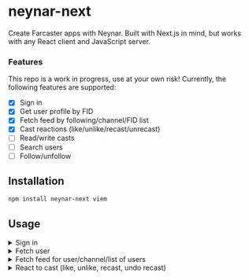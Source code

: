# neynar-next

Create Farcaster apps with Neynar. Built with Next.js in mind, but works with any React client and JavaScript server.

### Features

This repo is a work in progress, use at your own risk! Currently, the following features are supported:

- [x] Sign in
- [x] Get user profile by FID
- [x] Fetch feed by following/channel/FID list
- [x] Cast reactions (like/unlike/recast/unrecast)
- [ ] Read/write casts
- [ ] Search users
- [ ] Follow/unfollow

## Installation

```sh
npm install neynar-next viem
```

## Usage

<details>
<summary>Sign in</summary>

Add the provider:

```tsx
// app/layout.tsx - similar implementation for pages/_app.tsx

import { PropsWithChildren } from 'react'
import { NeynarProvider } from 'neynar-next'

export default function RootLayout({ children }: PropsWithChildren) {
  return (
    <html lang="en">
      <head />
      <body>
        <NeynarProvider>{children}</NeynarProvider>
      </body>
    </html>
  )
}
```

Set up the client and add the API to your server:

```ts
// lib/neynar.ts

import NeynarClient from 'neynar-next/server'

const neynarClient = new NeynarClient(
  process.env.NEYNAR_API_KEY!,
  process.env.FARCASTER_FID!,
  process.env.FARCASTER_MNEMONIC!,
)

export default neynarClient
```

The client passes a query param of `?signer_uuid=XXX` and expects a Signer object back from the server.

<details>
<summary>`app` directory</summary>

```ts
// app/api/signer/route.ts

import { NextResponse } from 'next/server'
import { neynarClient } from '@/lib/neynar'

export async function GET(request: Request) {
  const { searchParams } = new URL(request.url)
  const signerUuid = searchParams.get('signer_uuid')
  if (!signerUuid)
    return new Response('signer_uuid query param is required', { status: 400 })
  const signer = await neynarClient.getSigner(signerUuid)

  return NextResponse.json(signer)
}

export async function POST() {
  const signer = await neynarClient.createSigner()
  return NextResponse.json(signer)
}
```

</details>

<details>
<summary>`pages` directory</summary>

```ts
// pages/api/signer.ts

import { NextApiRequest, NextApiResponse } from 'next'
import { neynarClient } from '@/lib/neynar'

export default async function handler(
  req: NextApiRequest,
  res: NextApiResponse,
) {
  switch (req.method) {
    case 'GET': {
      const signer = await neynarClient.getSigner(req.query.signer_uuid)
      res.status(200).json(signer)
      break
    }
    case 'POST': {
      const signer = await neynarClient.createSigner()
      res.status(201).json(signer)
    }
    default:
      res.status(405).end()
  }
}
```

</details>

It's possible to change the API path via the `NeynarProvider` `api` prop, if desired:

<details>
<summary>Customize API path</summary>

```tsx
// app/layout.tsx

import { PropsWithChildren } from 'react'
import { NeynarProvider } from 'neynar-next'

export default function RootLayout({ children }: PropsWithChildren) {
  return (
    <html lang="en">
      <head />
      <body>
        <NeynarProvider api="/api/neynar/signer">{children}</NeynarProvider>
      </body>
    </html>
  )
}
```

</details>

Then, use the hook in your app:

```tsx
'use client'

import { useSigner } from 'neynar-next'
import { useCallback } from 'react'

export default function LoginButton() {
  const { signer, isLoading, signIn } = useSigner()

  const handleClick = useCallback(() => void signIn(), [signIn])

  switch (signer?.status) {
    case undefined:
      return <button onClick={handleClick}>Sign In</button>
    case 'generated':
      // This should never happen, unless the server fails while registering the signer
      throw new Error('Unregistered signer')
    case 'pending_approval':
      return (
        <>
          {/* See below */}
          <QRCodeModal signer={signer} />
          <button disabled>Loading</button>
        </>
      )
    case 'approved':
      return <div>{data?.username}</div>
    case 'revoked':
      return <button onClick={handleClick}>Revoked. Sign In Again</button>
  }
}
```

After the user clicks the sign in button, you'll need to render a QR code so they can add the signer from the Warpcast mobile app. You can do this with a package like [`react-qr-code`](https://github.com/rosskhanas/react-qr-code):

```tsx
'use client'

import { useSigner } from 'neynar-next'
import QRCode from 'react-qr-code'

export default function QRCodeModal() {
  const { signer } = useSigner()

  if (signer?.status !== 'pending_approval') return null

  return (
    <div className="modal">
      <QRCode value={signer.signer_approval_url} />
    </div>
  )
}
```

</details>

<details>
<summary>Fetch user</summary>

After signing in, you'll likely want to fetch the user's profile so you can display their username and avatar. To do this, we need to create an API route and then fetch the user from the client:

```ts
type Props = {
  params: {
    fid: string
  }
}

export async function GET(request: Request, { params }: Props) {
  const fid = parseInt(params.fid)
  if (!fid) return new Response('fid is invalid', { status: 400 })

  const user = await neynarClient.getUserByFid(fid)
  return NextResponse.json(signer)
}
```

This library is agnostic of your client data fetching solution. The example uses [`swr`](https://swr.vercel.app), but you can use [`react-query`](https://tanstack.com/query/v3/) or plain `fetch` if you'd like.

```tsx
'use client'

import { type User } from 'neynar-next/server'
import useSWRImmutable from 'swr/immutable'

export default function UserProfile() {
  const { signer } = useSigner()

  const { data } = useSWRImmutable<User, string>(
    signer?.status === 'approved' ? `/api/users/${signer.fid}` : null,
  )

  if (!data) return null

  return <div>{data.username}</div>
}
```

</details>

<details>
<summary>Fetch feed for user/channel/list of users</summary>

Add the API to your server:

```ts
// app/api/casts/route.ts

import { NextResponse } from 'next/server'
import { neynarClient } from '@/lib/neynar'

export async function GET(request: Request) {
  const { searchParams } = new URL(request.url)
  const fid = parseInt(searchParams.get('fid'))
  if (!fid) return new Response('fid query param is required', { status: 400 })
  const feed = await neynarClient.getFollowingFeed(fid)
  // Or you can get the feed for a channel/specific list of users:
  // const feed = await neynarClient.getChannelFeed(fid)
  // const feed = await neynarClient.getFeedForFids([10259]) // There seems to be a bug on the Neynar end where this fails with more than 1 FID
  return NextResponse.json(feed)
}
```

Then, hit the API from your client:

```tsx
'use client'

import { useSigner } from 'neynar-next'
import { FeedResponse, Signer } from 'neynar-next/server'
import { useCallback } from 'react'
import useSWRInfinite, { SWRInfiniteKeyLoader } from 'swr/infinite'

export default function Casts() {
  const { signer, isLoading: signerLoading } = useSigner()
  const { data, isLoading, error, size, setSize } = useSWRInfinite<
    FeedResponse,
    string
  >(getKey(signer))

  const loadMore = useCallback(
    () => setSize((current) => current + 1),
    [setSize],
  )

  if (signerLoading) return 'Loading'
  if (signer?.status !== 'approved') return 'Please sign in to view casts'

  return (
    <>
      {data?.map((page, index) =>
        page.casts.map((cast) => (
          <div key={cast.hash}>{/* render cast */}</div>
        )),
      )}
      {isLoading && 'Loading'}
      {error && <div>{error}</div>}
      <button onClick={loadMore}>Load More</button>
    </>
  )
}

const API_URL = '/api/casts'

function getKey(signer: Signer | null): SWRInfiniteKeyLoader<FeedResponse> {
  return (pageIndex, previousPageData) => {
    if (signer?.status !== 'approved') return null
    const params = new URLSearchParams({ fid: signer.fid.toString() })

    if (pageIndex === 0) return `${API_URL}?${params.toString()}`

    if (previousPageData && !previousPageData.next.cursor) return null

    if (previousPageData?.next.cursor)
      params.set('cursor', previousPageData.next.cursor)
    return `${API_URL}?${params.toString()}`
  }
}
```

</details>

<details>
<summary>React to cast (like, unlike, recast, undo recast)</summary>

Add the API to your server:

```ts
// app/api/casts/[hash]/{like,recast}/route.ts

import { NextResponse } from 'next/server'
import neynarClient from '@/lib/neynar'

type Props = {
  params: {
    hash: string
  }
}

export async function POST(request: Request, { params }: Props) {
  const searchParams = new URLSearchParams(request.url)
  await neynarClient.likeCast(searchParams.get('signerUuid'), params.hash)
  // await neynarClient.recastCast(searchParams.get('signerUuid'), params.hash)
  return NextResponse.json({}, { status: 201 })
}

export async function DELETE(request: Request, { params }: Props) {
  const searchParams = new URLSearchParams(request.url)
  await neynarClient.unlikeCast(searchParams.get('signerUuid'), params.hash)
  // await neynarClient.unrecastCast(searchParams.get('signerUuid'), params.hash)
  return NextResponse.json({}, { status: 204 })
}
```

Then, hit the API from your client:

```tsx
'use client'

import { useSigner } from 'neynar-next'

type LikeButtonProps = {
  cast: {
    hash: string
  }
}

export default function LikeButton({ cast }: LikeButtonProps) {
  const { signer } = useSigner()

  return (
    <button
      disabled={signer?.status !== 'approved' || isMutating}
      onClick={() =>
        fetch(`/api/casts/${cast.hash}/like?signerUuid=${signer.signer_uuid}`, {
          method: 'POST',
        })
      }
    >
      Like
    </button>
  )
}
```

</details>
